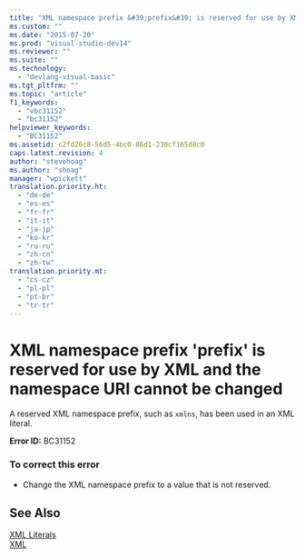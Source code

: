 ```yaml
---
title: "XML namespace prefix &#39;prefix&#39; is reserved for use by XML and the namespace URI cannot be changed"
ms.custom: ""
ms.date: "2015-07-20"
ms.prod: "visual-studio-dev14"
ms.reviewer: ""
ms.suite: ""
ms.technology: 
  - "devlang-visual-basic"
ms.tgt_pltfrm: ""
ms.topic: "article"
f1_keywords: 
  - "vbc31152"
  - "bc31152"
helpviewer_keywords: 
  - "BC31152"
ms.assetid: c2fd26c8-56d5-4bc0-86d1-230cf165d8c0
caps.latest.revision: 4
author: "stevehoag"
ms.author: "shoag"
manager: "wpickett"
translation.priority.ht: 
  - "de-de"
  - "es-es"
  - "fr-fr"
  - "it-it"
  - "ja-jp"
  - "ko-kr"
  - "ru-ru"
  - "zh-cn"
  - "zh-tw"
translation.priority.mt: 
  - "cs-cz"
  - "pl-pl"
  - "pt-br"
  - "tr-tr"
---
```

# XML namespace prefix &#39;prefix&#39; is reserved for use by XML and the namespace URI cannot be changed
A reserved XML namespace prefix, such as `xmlns`, has been used in an XML literal.  
  
 **Error ID:** BC31152  
  
### To correct this error  
  
-   Change the XML namespace prefix to a value that is not reserved.  
  
## See Also  
 [XML Literals](../../visual-basic\language-reference\xml-literals/index.md)   
 [XML](../../visual-basic\programming-guide\language-features\xml/index.md)